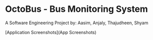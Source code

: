 # OctoBus - Bus Monitoring System

A Software Engineering Project by:
Aasim, Anjaly, Thajudheen, Shyam

[Application Screenshots](App Screenshots)
